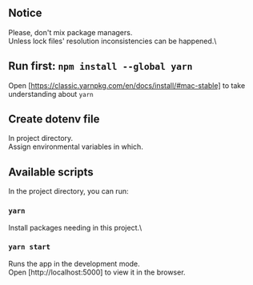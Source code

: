 ## Notice 

Please, don't mix package managers.\
Unless lock files' resolution inconsistencies can be happened.\ 

## Run first: `npm install --global yarn`

Open [https://classic.yarnpkg.com/en/docs/install/#mac-stable] to take understanding about `yarn`

## Create dotenv file 

In project directory.\
Assign environmental variables in which.

## Available scripts

In the project directory, you can run:

### `yarn`

Install packages needing in this project.\

### `yarn start`

Runs the app in the development mode.\
Open [http://localhost:5000] to view it in the browser.
